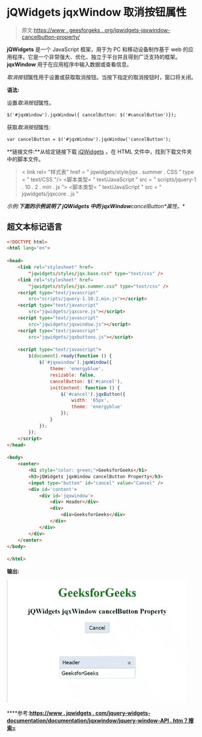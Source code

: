 # jQWidgets jqxWindow 取消按钮属性

> 原文:[https://www . geesforgeks . org/jqwidgets-jqxwindow-cancelbutton-property/](https://www.geeksforgeeks.org/jqwidgets-jqxwindow-cancelbutton-property/)

**jQWidgets** 是一个 JavaScript 框架，用于为 PC 和移动设备制作基于 web 的应用程序。它是一个非常强大、优化、独立于平台并且得到广泛支持的框架。 **jqxWindow** 用于在应用程序中输入数据或查看信息。

*取消按钮*属性用于设置或获取取消按钮。当按下指定的取消按钮时，窗口将关闭。

**语法:**

设置*取消按钮*属性。

```html
$('#jqxWindow').jqxWindow({ cancelButton: $('#cancelButton')});  
```

获取*取消按钮*属性:

```html
var cancelButton = $('#jqxWindow').jqxWindow('cancelButton'); 
```

**链接文件:**从给定链接下载 [jQWidgets](https://www.jqwidgets.com/download/) 。在 HTML 文件中，找到下载文件夹中的脚本文件。

> <link rel="”stylesheet”" href="”jqwidgets/styles/jqx.base.css”" type="”text/css”">
> < link rel= "样式表" href = " jqwidgets/style/jqx . summer . CSS " type = " text/CSS "/>
> <脚本类型= " text/JavaScript " src = " scripts/jquery-1 . 10 . 2 . min . js "></脚本>
> <脚本类型= " text/JavaScript " src = " jqwidgets/jqxcore . js "

**示例:**下面的示例说明了 jQWidgets 中的 jqxWindow***cancelButton*属性。**

## **超文本标记语言**

```html
<!DOCTYPE html>
<html lang="en">

<head>
    <link rel="stylesheet" href=
        "jqwidgets/styles/jqx.base.css" type="text/css" />
    <link rel="stylesheet" href=
        "jqwidgets/styles/jqx.summer.css" type="text/css" />
    <script type="text/javascript" 
        src="scripts/jquery-1.10.2.min.js"></script>
    <script type="text/javascript" 
        src="jqwidgets/jqxcore.js"></script>
    <script type="text/javascript" 
        src="jqwidgets/jqxwindow.js"></script>
    <script type="text/javascript" 
        src="jqwidgets/jqxbuttons.js"></script>

    <script type="text/javascript">
        $(document).ready(function () {
            $('#jqxwindow').jqxWindow({
                theme: 'energyblue',
                resizable: false,
                cancelButton: $('#cancel'),
                initContent: function () {
                    $('#cancel').jqxButton({
                        width: '65px',
                        theme: 'energyblue'
                    });
                }
            });
        });
    </script>
</head>

<body>
    <center>
        <h1 style="color: green;">GeeksforGeeks</h1>
        <h3>jQWidgets jqxWindow cancelButton Property</h3>
        <input type="button" id="cancel" value="Cancel" />
        <div id='content'>
            <div id='jqxwindow'>
                <div> Header</div>
                <div>
                    <div>GeeksforGeeks</div>
                </div>
            </div>
        </div>
    </center>
</body>

</html>
```

****输出:****

**![](img/0a4990f5c951d7311042942f4dc7a2d3.png)**

****参考:**[https://www . jqwidgets . com/jquery-widgets-documentation/documentation/jqxwindow/jquery-window-API . htm？搜索=](https://www.jqwidgets.com/jquery-widgets-documentation/documentation/jqxwindow/jquery-window-api.htm?search=)**